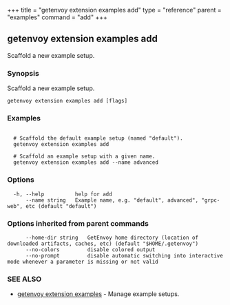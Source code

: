 +++
title = "getenvoy extension examples add"
type = "reference"
parent = "examples"
command = "add"
+++
## getenvoy extension examples add

Scaffold a new example setup.

### Synopsis


Scaffold a new example setup.

```
getenvoy extension examples add [flags]
```

### Examples

```

  # Scaffold the default example setup (named "default").
  getenvoy extension examples add

  # Scaffold an example setup with a given name.
  getenvoy extension examples add --name advanced
```

### Options

```
  -h, --help          help for add
      --name string   Example name, e.g. "default", advanced", "grpc-web", etc (default "default")
```

### Options inherited from parent commands

```
      --home-dir string   GetEnvoy home directory (location of downloaded artifacts, caches, etc) (default "$HOME/.getenvoy")
      --no-colors         disable colored output
      --no-prompt         disable automatic switching into interactive mode whenever a parameter is missing or not valid
```

### SEE ALSO

* [getenvoy extension examples](/reference/getenvoy_extension_examples)	 - Manage example setups.

